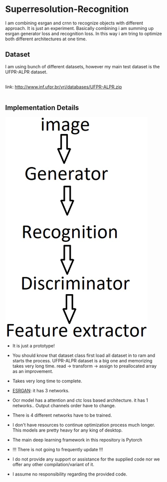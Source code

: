 # Superresolution-Recognition
I am combining esrgan and crnn to recognize objects with different approach. It is just an experiment.
Basically combining i am summing up esrgan generator loss and recognition loss. 
In this way i am tring to optimize both different architectures at one time.

## Dataset
I am using bunch of different datasets, however my main test dataset is the UFPR-ALPR dataset.
</br></br>

link: http://www.inf.ufpr.br/vri/databases/UFPR-ALPR.zip
</br></br>

## Implementation Details
![Implementation Graph](esrgan_crnn.jpg)
- It is just a prototype!
- You should know that dataset class first load all dataset in to ram and starts the process. UFPR-ALPR dataset is a big one and memorizing takes very long time. 
read -> transform -> assign to preallocated array as an improvement.
- Takes very long time to complete.
- [ESRGAN](https://arxiv.org/abs/1809.00219): it has 3 networks.
- Ocr model has a attention and ctc loss based architecture. it has 1 networks.. Output channels order have to change.
- There is 4 different networks have to be trained.
- I don't have resources to continue optimization process much longer. This models are pretty heavy for any king of desktop.


- The main deep learning framework in this repository is Pytorch
- !!! There is not going to frequently update !!!
- I do not provide any support or assistance for the supplied code nor we offer any other compilation/variant of it.
- I assume no responsibility regarding the provided code.